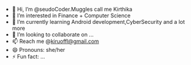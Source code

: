 - 👋 Hi, I’m @seudoCoder.Muggles call me Kirthika
- 👀 I’m interested in Finance + Computer Science
- 🌱 I’m currently learning Android development,CyberSecurity and a lot more
- 💞️ I’m looking to collaborate on ...
- 📫 Reach me @kiruoffl@gmail.com
- 😄 Pronouns: she/her
- ⚡ Fun fact: ...

<!---
seudoCoder/seudoCoder is a ✨ special ✨ repository because its `README.md` (this file) appears on your GitHub profile.
You can click the Preview link to take a look at your changes.
--->
